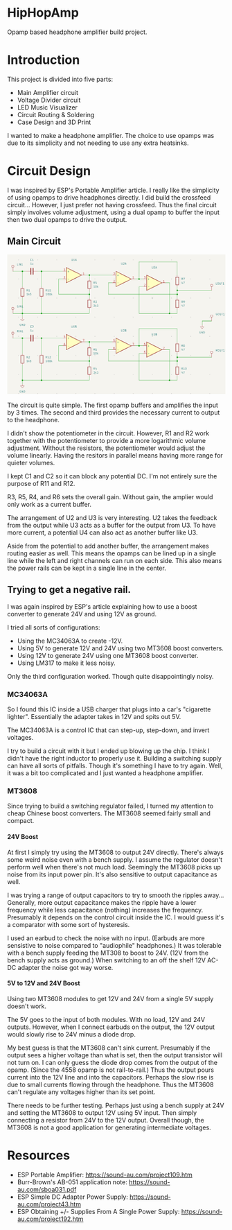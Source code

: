 # HipHopAmp
Opamp based headphone amplifier build project.

# Introduction
This project is divided into five parts:
- Main Amplifier circuit
- Voltage Divider circuit
- LED Music Visualizer
- Circuit Routing & Soldering
- Case Design and 3D Print

I wanted to make a headphone amplifier. The choice to use opamps was due to its simplicity and not needing to use any extra heatsinks.

# Circuit Design
I was inspired by ESP's Portable Amplifier article. I really like the simplicity of using opamps to drive headphones directly. I did build the crossfeed circuit... However, I just prefer not having crossfeed. Thus the final circuit simply involves volume adjustment, using a dual opamp to buffer the input then two dual opamps to drive the output.

## Main Circuit
![Main Circuit](/images/circuit-main.png)

The circuit is quite simple. The first opamp buffers and amplifies the input by 3 times. The second and third provides the necessary current to output to the headphone.

I didn't show the potentiometer in the circuit. However, R1 and R2 work together with the potentiometer to provide a more logarithmic volume adjustment. Without the resistors, the potentiometer would adjust the volume linearly. Having the resitors in parallel means having more range for quieter volumes.

I kept C1 and C2 so it can block any potential DC. I'm not entirely sure the purpose of R11 and R12.

R3, R5, R4, and R6 sets the overall gain. Without gain, the amplier would only work as a current buffer.

The arrangement of U2 and U3 is very interesting. U2 takes the feedback from the output while U3 acts as a buffer for the output from U3. To have more current, a potential U4 can also act as another buffer like U3.

Aside from the potential to add another buffer, the arrangement makes routing easier as well. This means the opamps can be lined up in a single line while the left and right channels can run on each side. This also means the power rails can be kept in a single line in the center.

## Trying to get a negative rail.
I was again inspired by ESP's article explaining how to use a boost converter to generate 24V and using 12V as ground.

I tried all sorts of configurations:
- Using the MC34063A to create -12V.
- Using 5V to generate 12V and 24V using two MT3608 boost converters.
- Using 12V to generate 24V using one MT3608 boost converter.
- Using LM317 to make it less noisy.

Only the third configuration worked. Though quite disappointingly noisy.

### MC34063A
So I found this IC inside a USB charger that plugs into a car's "cigarette lighter". Essentially the adapter takes in 12V and spits out 5V.

The MC34063A is a control IC that can step-up, step-down, and invert voltages.

I try to build a circuit with it but I ended up blowing up the chip. I think I didn't have the right inductor to properly use it. Building a switching supply can have all sorts of pitfalls. Though it's something I have to try again. Well, it was a bit too complicated and I just wanted a headphone amplifier.

### MT3608
Since trying to build a switching regulator failed, I turned my attention to cheap Chinese boost converters. The MT3608 seemed fairly small and compact.

#### 24V Boost
At first I simply try using the MT3608 to output 24V directly. There's always some weird noise even with a bench supply. I assume the regulator doesn't perform well when there's not much load. Seemingly the MT3608 picks up noise from its input power pin. It's also sensitive to output capacitance as well.

I was trying a range of output capacitors to try to smooth the ripples away... Generally, more output capacitance makes the ripple have a lower frequency while less capacitance (nothing) increases the frequency. Presumably it depends on the control circuit inside the IC. I would guess it's a comparator with some sort of hysteresis.

I used an earbud to check the noise with no input. (Earbuds are more sensistive to noise compared to "audiophile" headphones.) It was tolerable with a bench supply feeding the MT308 to boost to 24V. (12V from the bench supply acts as ground.) When switching to an off the shelf 12V AC-DC adapter the noise got way worse.

#### 5V to 12V and 24V Boost
Using two MT3608 modules to get 12V and 24V from a single 5V supply doesn't work.

The 5V goes to the input of both modules. With no load, 12V and 24V outputs. However, when I connect earbuds on the output, the 12V output would slowly rise to 24V minus a diode drop.

My best guess is that the MT3608 can't sink current. Presumably if the output sees a higher voltage than what is set, then the output transistor will not turn on. I can only guess the diode drop comes from the output of the opamp. (Since the 4558 opamp is not rail-to-rail.) Thus the output pours current into the 12V line and into the capacitors. Perhaps the slow rise is due to small currents flowing through the headphone. Thus the MT3608 can't regulate any voltages higher than its set point.

There needs to be further testing. Perhaps just using a bench supply at 24V and setting the MT3608 to output 12V using 5V input. Then simply connecting a resistor from 24V to the 12V output. Overall though, the MT3608 is not a good application for generating intermediate voltages.




### 

# Resources
- ESP Portable Amplifier: https://sound-au.com/project109.htm
- Burr-Brown's AB-051 application note: https://sound-au.com/sboa031.pdf
- ESP Simple DC Adapter Power Supply: https://sound-au.com/project43.htm
- ESP Obtaining +/- Supplies From A Single Power Supply: https://sound-au.com/project192.htm
